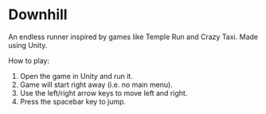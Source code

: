 # Downhill

An endless runner inspired by games like Temple Run and Crazy Taxi. Made using Unity.

How to play:
1. Open the game in Unity and run it.
2. Game will start right away (i.e. no main menu).
3. Use the left/right arrow keys to move left and right.
4. Press the spacebar key to jump.
